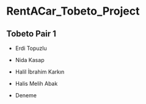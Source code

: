 # RentACar_Tobeto_Project

## Tobeto Pair 1

- Erdi Topuzlu
- Nida Kasap
- Halil İbrahim Karkın
- Halis Melih Abak

- Deneme

